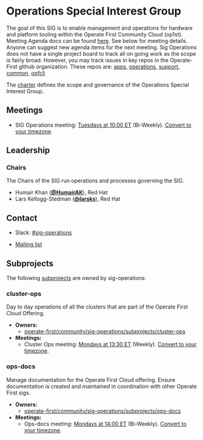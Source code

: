 <!---
This is an autogenerated file!

Please do not edit this file directly, but instead make changes to the
sigs.yaml file in the project root.

This file is part of https://github.com/operate-first/community

To understand how this file is generated, see https://git.k8s.io/community/generator/README.md
--->
# Operations Special Interest Group

The goal of this SIG is to enable management and operations for hardware and platform tooling within the Operate First Community Cloud (op1st).
Meeting Agenda docs can be found [here](https://docs.google.com/document/d/1uEcLGP_sBSNwTLPOo_2Nu6oTqPytOTBt0c0_pVUQJwo/edit). See below for meeting details. Anyone can suggest new agenda items for the next meeting.
Sig Operations does not have a single project board to track all on going work as the scope is fairly broad.
However, you may track issues in key repos in the Operate-First github organization. These repos are: [apps](https://github.com/operate-first/apps/issues), [operations](https://github.com/operate-first/operations/issues), [support](https://github.com/operate-first/support/issues), [common](https://github.com/operate-first/common/issues), [opfcli](https://github.com/operate-first/opfcli)

The [charter](charter.md) defines the scope and governance of the Operations Special Interest Group.

## Meetings
* SIG Operations meeting: [Tuesdays at 10:00 ET](meet.google.com/zfj-woub-xwp) (Bi-Weekly). [Convert to your timezone](https://www.thetimezoneconverter.com/?t=10:00&tz=ET).

## Leadership

### Chairs
The Chairs of the SIG run operations and processes governing the SIG.

* Humair Khan (**[@HumairAK](https://github.com/HumairAK)**), Red Hat
* Lars Kellogg-Stedman (**[@larsks](https://github.com/larsks)**), Red Hat

## Contact
- Slack: [#sig-operations](https://operatefirst.slack.com/messages/sig-operations)

- [Mailing list](community@lists.operate-first.cloud)

## Subprojects

The following [subprojects][subproject-definition] are owned by sig-operations:
### cluster-ops
Day to day operations of all the clusters that are part of the Operate First Cloud Offering.
- **Owners:**
  - [operate-first/community/sig-operations/subprojects/cluster-ops](https://github.com/operate-first/community/blob/main/sig-operations/subprojects/cluster-ops/OWNERS)
- **Meetings:**
  - Cluster Ops meeting: [Mondays at 13:30 ET](meet.google.com/wxh-pizv-vwt) (Weekly). [Convert to your timezone](https://www.thetimezoneconverter.com/?t=13:30&tz=ET).
### ops-docs
Manage documentation for the Operate First Cloud offering. Ensure documentation is created
and maintained in coordination with other Operate First sigs.
- **Owners:**
  - [operate-first/community/sig-operations/subprojects/ops-docs](https://github.com/operate-first/community/blob/main/sig-operations/subprojects/ops-docs/OWNERS)
- **Meetings:**
  - Ops-docs meeting: [Mondays at 14:00 ET](https://meet.google.com/dyi-zsya-tbc) (Bi-Weekly). [Convert to your timezone](https://www.thetimezoneconverter.com/?t=14:00&tz=ET).  

[subproject-definition]: https://github.com/operate-first/community/blob/master/governance.md#subprojects
<!-- BEGIN CUSTOM CONTENT -->

<!-- END CUSTOM CONTENT -->
